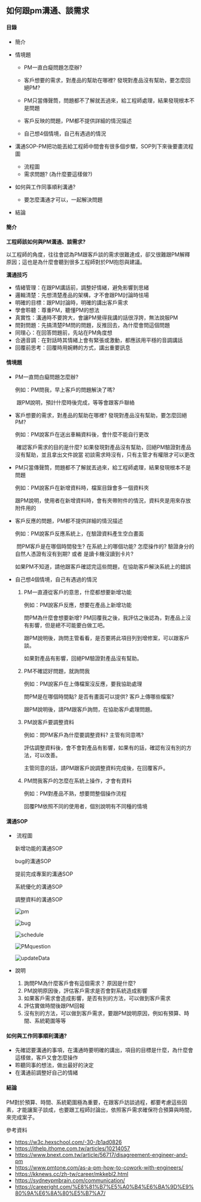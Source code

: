 ## 如何跟pm溝通、談需求

#### 目錄

- 簡介

- 情境題

  - PM一直白癡問題怎麼辦?
  - 客戶想要的需求，對產品的幫助在哪裡? 發現對產品沒有幫助，要怎麼回絕PM?
  - PM只當傳聲筒，問題都不了解就丟過來，給工程師處理，結果發現根本不是問題

  - 客戶反映的問題，PM都不提供詳細的情況描述
  - 自己想4個情境，自己有遇過的情況

- 溝通SOP-PM把功能丟給工程師中間會有很多個步驟，SOP列下來後要畫流程圖

  - 流程圖
  - 需求問題? (為什麼要這樣做?)

- 如何與工作同事順利溝通?

  - 要怎麼溝通才可以，一起解決問題

- 結論

#### 簡介

**工程師該如何與PM溝通、談需求?**

以工程師的角度，往往會認為PM跟客戶談的需求很難達成，卻又很難跟PM解釋原因；這也是為什麼會聽到很多工程師對於PM抱怨與建議。

**溝通技巧**

- 情緒管理：在跟PM講話前，調整好情緒，避免影響到思緒
- 邏輯清楚：先想清楚產品的架構，才不會跟PM討論時怯場
- 明確的目標：跟PM討論時，明確的講出客戶需求
- 學會聆聽：尊重PM，聽懂PM的想法
- 真實性：溝通時不要誇大，會讓PM覺得我講的話很浮誇，無法說服PM
- 問對問題：先搞清楚PM問的問題，反推回去，為什麼會問這個問題
- 同理心：在回答問題前，先站在PM角度想
- 合適音調：在對話時其情緒上會有緊張或激動，都應該用平穩的音調講話
- 回覆前思考：回覆時用婉轉的方式，講出重要訊息

#### 情境題

- PM一直問白癡問題怎麼辦?

  例如：PM問我，早上客戶的問題解決了嗎?

  ​	跟PM說明，預計什麼時後完成，等等會跟客戶聯絡

- 客戶想要的需求，對產品的幫助在哪裡? 發現對產品沒有幫助，要怎麼回絕PM?

  例如：PM說客戶在送出車輛資料後，會什麼不能自行更改

  ​	確認客戶需求的目的是什麼? 如果發現對產品沒有幫助，回絕PM驗證對產品沒有幫助，並且拿出文件說當	初談需求時沒有，只有主管才有權限才可以更改

- PM只當傳聲筒，問題都不了解就丟過來，給工程師處理，結果發現根本不是問題

  例如：PM說客戶在新增資料時，檔案目錄會多一個資料夾

  ​	跟PM說明，使用者在新增資料時，會有夾帶附件的情況，資料夾是用來存放附件用的

- 客戶反應的問題，PM都不提供詳細的情況描述

  例如：PM說客戶反應系統上，在驗證資料產生空白畫面

  ​	問PM客戶是在哪個時間發生? 在系統上的哪個功能? 怎麼操作的? 驗證身分的自然人憑證有沒有到期? 或者	是讀卡機沒讀到卡片?

  ​	如果PM不知道，請他跟客戶確認完這些問題，在協助客戶解決系統上的錯誤 

- 自己想4個情境，自己有遇過的情況

  1. PM一直遵從客戶的意思，什麼都想要新增功能

     例如：PM說客戶反應，想要在產品上新增功能

     問PM為什麼會想要新增? PM回覆我之後，我評估之後認為，對產品上沒有影響，但是總不可能要白做工吧。

     跟PM說明後，詢問主管看看，是否要將此項目列到增修案，可以跟客戶談。

     如果對產品有影響，回絕PM驗證對產品沒有幫助。

  2. PM不確認好問題，就詢問我

     例如：PM說客戶在上傳檔案沒反應，要我協助處理

     問PM是在哪個時間點? 是否有畫面可以提供? 客戶上傳哪些檔案?
  
     跟PM說明後，請PM跟客戶詢問，在協助客戶處理問題。
  
  3. PM說客戶要調整資料
  
     例如：問PM客戶為什麼要調整資料? 主管有同意嗎? 
  
     評估調整資料後，會不會對產品有影響，如果有的話，確認有沒有別的方法，可以改善。
  
     主管同意的話，請PM跟客戶說調整資料完成後，在回覆客戶。
  
  4. PM問我客戶的怎麼在系統上操作，才會有資料
  
     例如：PM對產品不熟，想要問整個操作流程
  
     回覆PM依照不同的使用者，個別說明有不同種的情境
  

#### 溝通SOP

- ​	流程圖

  新增功能的溝通SOP

  bug的溝通SOP

  提前完成專案的溝通SOP

  系統優化的溝通SOP

  調整資料的溝通SOP

  ![pm](<https://raw.githubusercontent.com/coolgood88142/markdown_note/master/assets/images/pm.png>)

  ![bug](<https://raw.githubusercontent.com/coolgood88142/markdown_note/master/assets/images/bug.png>)

  ![schedule](<https://raw.githubusercontent.com/coolgood88142/markdown_note/master/assets/images/schedule.png>)

  ![PMquestion](<https://raw.githubusercontent.com/coolgood88142/markdown_note/master/assets/images/PMquestion.png>)

  ![updateData](<https://raw.githubusercontent.com/coolgood88142/markdown_note/master/assets/images/updateData.png>)

- 說明

  1. 詢問PM為什麼客戶會有這個需求？ 原因是什麼?
  2. PM說明原因後，評估客戶需求是否會對系統造成影響
  3. 如果客戶需求會造成影響，是否有別的方法，可以做到客戶需求
  4. 評估實做時間後跟PM回報
  5. 沒有別的方法，可以做到客戶需求，要跟PM說明原因，例如有預算、時間、系統範圍等等

#### 如何與工作同事順利溝通?

- 先確認要溝通的事項，在溝通時要明確的講出，項目的目標是什麼，為什麼會這樣做，客戶又會怎麼操作
- 聆聽同事的想法，做出最好的決定
- 在溝通前調整好自己的情緒

#### 結論

PM對於預算、時間、系統範圍極為重要，在跟客戶訪談過程，都要考慮這些因素，才能讓案子談成，也要跟工程師討論出，依照客戶需求確保符合預算與時間，來完成案子。



參考資料

- https://w3c.hexschool.com/-30-/b1ad0826
- https://ithelp.ithome.com.tw/articles/10214057
- https://www.bnext.com.tw/article/56717/disagreement-engineer-and-pm
- https://www.pmtone.com/as-a-pm-how-to-cowork-with-engineers/
- https://kknews.cc/zh-tw/career/mkkebl2.html
- https://sydneypmbrain.com/communication/
- https://careeright.com/%E8%81%B7%E5%A0%B4%E6%BA%9D%E9%80%9A%E6%8A%80%E5%B7%A7/